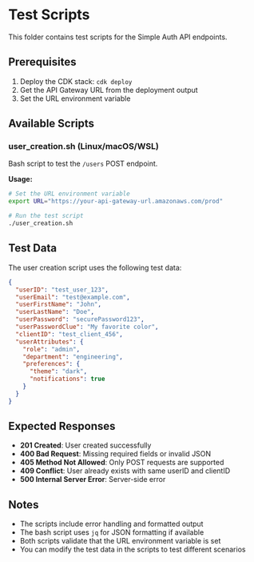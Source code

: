# Test Scripts

This folder contains test scripts for the Simple Auth API endpoints.

## Prerequisites

1. Deploy the CDK stack: `cdk deploy`
2. Get the API Gateway URL from the deployment output
3. Set the URL environment variable

## Available Scripts

### user_creation.sh (Linux/macOS/WSL)

Bash script to test the `/users` POST endpoint.

**Usage:**
```bash
# Set the URL environment variable
export URL="https://your-api-gateway-url.amazonaws.com/prod"

# Run the test script
./user_creation.sh
```
## Test Data

The user creation script uses the following test data:

```json
{
  "userID": "test_user_123",
  "userEmail": "test@example.com",
  "userFirstName": "John",
  "userLastName": "Doe",
  "userPassword": "securePassword123",
  "userPasswordClue": "My favorite color",
  "clientID": "test_client_456",
  "userAttributes": {
    "role": "admin",
    "department": "engineering",
    "preferences": {
      "theme": "dark",
      "notifications": true
    }
  }
}
```

## Expected Responses

- **201 Created**: User created successfully
- **400 Bad Request**: Missing required fields or invalid JSON
- **405 Method Not Allowed**: Only POST requests are supported
- **409 Conflict**: User already exists with same userID and clientID
- **500 Internal Server Error**: Server-side error

## Notes

- The scripts include error handling and formatted output
- The bash script uses `jq` for JSON formatting if available
- Both scripts validate that the URL environment variable is set
- You can modify the test data in the scripts to test different scenarios

